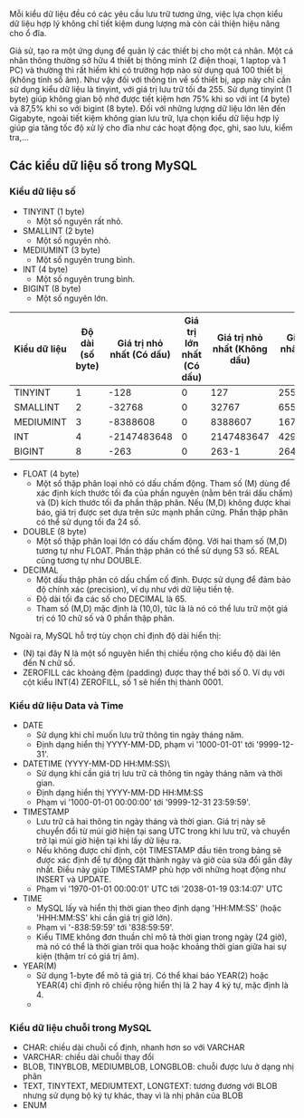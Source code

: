 Mỗi kiểu dữ liệu đều có các yêu cầu lưu trữ tương ứng, việc lựa chọn kiểu dữ liệu hợp lý không chỉ tiết kiệm dung lượng mà còn cải thiện hiệu năng cho ổ đĩa.

Giả sử, tạo ra một ứng dụng để quản lý các thiết bị cho một cá nhân. Một cá nhân thông thường sở hữu 4 thiết bị thông minh (2 điện thoại, 1 laptop và 1 PC) và thường thì rất hiếm khi có trường hợp nào sử dụng quá 100 thiết bị (không tính số âm). Như vậy đối với thông tin về số thiết bị, app này chỉ cần sử dụng kiểu dữ liệu là tinyint, với giá trị lưu trữ tối đa 255. Sử dụng tinyint (1 byte) giúp không gian bộ nhớ được tiết kiệm hơn 75% khi so với int (4 byte) và 87,5% khi so với bigint (8 byte). Đối với những lượng dữ liệu lớn lên đến Gigabyte, ngoài tiết kiệm không gian lưu trữ, lựa chọn kiểu dữ liệu hợp lý giúp gia tăng tốc độ xử lý cho đĩa như các hoạt động đọc, ghi, sao lưu, kiểm tra,...

## Các kiểu dữ liệu số trong MySQL
### Kiểu dữ liệu số

- TINYINT (1 byte)
  - Một số nguyên rất nhỏ.
- SMALLINT (2 byte)
  - Một số nguyên nhỏ.
- MEDIUMINT (3 byte)
  - Một số nguyên trung bình.
- INT (4 byte)
  - Một số nguyên trung bình.
- BIGINT (8 byte)
  - Một số nguyên lớn.

| Kiểu dữ liệu | Độ dài (số byte) | Giá trị nhỏ nhất (Có dấu) | Giá trị lớn nhất (Có dấu) | Giá trị nhỏ nhất (Không dấu) | Giá trị lớn nhất (Không dấu) |
|--------------|------------------|---------------------------|---------------------------|------------------------------|------------------------------|
| TINYINT | 1 | -128 | 0 | 127 | 255 |
| SMALLINT | 2 | -32768 | 0 | 32767 | 65535 |
| MEDIUMINT | 3 | -8388608 | 0 | 8388607 | 16777215 |
| INT | 4 | -2147483648 | 0 | 2147483647 | 4294967295 |
| BIGINT | 8 | -263 | 0 | 263-1 | 264-1 |

- FLOAT (4 byte)
  - Một số thập phân loại nhỏ có dấu chấm động. Tham số (M) dùng để xác định kích thước tối đa của phần nguyên (nằm bên trái dấu chấm) và (D) kích thước tối đa phần thập phân. Nếu (M,D) không được khai báo, giá trị được set dựa trên sức mạnh phần cứng. Phần thập phân có thể sử dụng tối đa 24 số.
- DOUBLE (8 byte)
  - Một số thập phân loại lớn có dấu chấm động. Với hai tham số (M,D) tương tự như FLOAT. Phần thập phân có thể sử dụng 53 số. REAL cũng tương tự như DOUBLE.
- DECIMAL
  - Một dấu thập phân có dấu chấm cố định. Được sử dụng để đảm bảo độ chính xác (precision), ví dụ như với dữ liệu tiền tệ.
  - Độ dài tối đa các số cho DECIMAL là 65.
  - Tham số (M,D) mặc định là (10,0), tức là là nó có thể lưu trữ một giá trị có 10 chữ số và 0 phần thập phân.

Ngoài ra, MySQL hỗ trợ tùy chọn chỉ định độ dài hiển thị:
- (N) tại đây N là một số nguyên hiển thị chiều rộng cho kiểu độ dài lên đến N chữ số.
- ZEROFILL các khoảng đệm (padding) được thay thế bởi số 0. Ví dụ với cột kiểu INT(4) ZEROFILL, số 1 sẽ hiển thị thành 0001.

### Kiểu dữ liệu Data và Time
- DATE
  - Sử dụng khi chỉ muốn lưu trữ thông tin ngày tháng năm.
  - Định dạng hiển thị YYYY-MM-DD, phạm vi '1000-01-01' tới '9999-12-31'.
- DATETIME (YYYY-MM-DD HH:MM:SS)\
  - Sử dụng khi cần giá trị lưu trữ cả thông tin ngày tháng năm và thời gian.
  - Định dạng hiển thị YYYY-MM-DD HH:MM:SS
  - Phạm vi '1000-01-01 00:00:00' tới '9999-12-31 23:59:59'.
- TIMESTAMP
  - Lưu trữ cả hai thông tin ngày tháng và thời gian. Giá trị này sẽ chuyển đổi từ múi giờ hiện tại sang UTC trong khi lưu trữ, và chuyển trở lại múi giờ hiện tại khi lấy dữ liệu ra.
  - Nếu không được chỉ định, cột TIMESTAMP đầu tiên trong bảng sẽ được xác định để tự động đặt thành ngày và giờ của sửa đổi gần đây nhất. Điều này giúp TIMESTAMP phù hợp với những hoạt động như INSERT và UPDATE.
  - Phạm vi '1970-01-01 00:00:01' UTC tới '2038-01-19 03:14:07' UTC
- TIME
  - MySQL lấy và hiển thị thời gian theo định dạng 'HH:MM:SS' (hoặc 'HHH:MM:SS' khi cần giá trị giờ lớn).
  - Phạm vi '-838:59:59' tới '838:59:59'.
  - Kiểu TIME không đơn thuần chỉ mô tả thời gian trong ngày (24 giờ), mà nó có thể là thời gian trôi qua hoặc khoảng thời gian giữa hai sự kiện (thậm trí có giá trị âm).
- YEAR(M)
  - Sử dụng 1-byte để mô tả giá trị. Có thể khai báo YEAR(2) hoặc YEAR(4) chỉ định rõ chiều rộng hiển thị là 2 hay 4 ký tự, mặc định là 4.
  - 
### Kiểu dữ liệu chuỗi trong MySQL
  - CHAR: chiều dài chuỗi cố định, nhanh hơn so với VARCHAR
  - VARCHAR: chiều dài chuỗi thay đổi
  - BLOB, TINYBLOB, MEDIUMBLOB, LONGBLOB: chuỗi được lưu ở dạng nhị phân
  - TEXT, TINYTEXT, MEDIUMTEXT, LONGTEXT: tương đương với BLOB nhưng sử dụng bộ ký tự khác, thay vì là nhị phân của BLOB
  - ENUM
